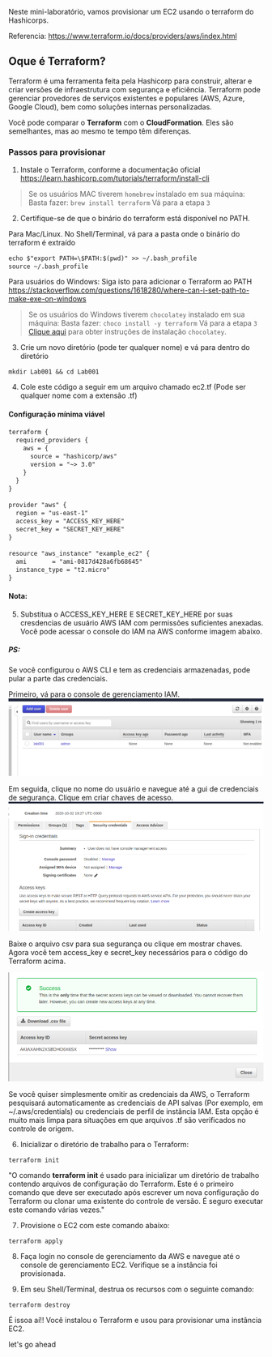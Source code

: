 Neste mini-laboratório, vamos provisionar um EC2 usando o terraform do Hashicorps.

Referencia:
https://www.terraform.io/docs/providers/aws/index.html

## Oque é Terraform? 

Terraform é uma ferramenta feita pela Hashicorp para construir, alterar e criar versões de infraestrutura com segurança e eficiência. Terraform pode gerenciar provedores de serviços existentes e populares (AWS, Azure, Google Cloud), bem como soluções internas personalizadas.

Você pode comparar o **Terraform** com o **CloudFormation**. Eles são semelhantes, mas ao mesmo te tempo têm diferenças.

### Passos para provisionar

1) Instale o Terraform, conforme a documentação oficial https://learn.hashicorp.com/tutorials/terraform/install-cli

> Se os usuários MAC tiverem `homebrew` instalado em sua máquina:
> Basta fazer: `brew install terraform`
> Vá para a etapa `3`

2) Certifique-se de que o binário do terraform está disponível no PATH. 

Para Mac/Linux. No Shell/Terminal, vá para a pasta onde o binário do terraform é extraído 
```console
echo $"export PATH=\$PATH:$(pwd)" >> ~/.bash_profile
source ~/.bash_profile
```

Para usuários do Windows: Siga isto para adicionar o Terraform ao PATH https://stackoverflow.com/questions/1618280/where-can-i-set-path-to-make-exe-on-windows

> Se os usuários do Windows tiverem `chocolatey` instalado em sua máquina:
> Basta fazer: `choco install -y terraform`
> Vá para a etapa `3`
> [Clique aqui](https://chocolatey.org/docs/installation) para obter instruções de instalação `chocolatey`.

3) Crie um novo diretório (pode ter qualquer nome) e vá para dentro do diretório
```console
mkdir Lab001 && cd Lab001
```

4) Cole este código a seguir em um arquivo chamado ec2.tf (Pode ser qualquer nome com a extensão .tf)

#### Configuração mínima viável

```HCL
terraform {
  required_providers {
    aws = {
      source = "hashicorp/aws"
      version = "~> 3.0"
    }
  }
}

provider "aws" {
  region = "us-east-1"
  access_key = "ACCESS_KEY_HERE"
  secret_key = "SECRET_KEY_HERE"
}

resource "aws_instance" "example_ec2" {
  ami		= "ami-0817d428a6fb68645"
  instance_type = "t2.micro"
}
```
#### Nota:

5) Substitua o ACCESS_KEY_HERE E SECRET_KEY_HERE por suas cresdencias de usuário AWS IAM com permissões suficientes anexadas. Você pode acessar o console do IAM na AWS conforme imagem abaixo.

##### PS:

Se você configurou o AWS CLI e tem as credenciais armazenadas, pode pular a parte das credenciais.

Primeiro, vá para o console de gerenciamento IAM. 
![iam](https://github.com/pmarcelojr/terraform-aws-labs/blob/master/image/iam-console.png)

Em seguida, clique no nome do usuário e navegue até a gui de credenciais de segurança. Clique em criar chaves de acesso.
![iam](https://github.com/pmarcelojr/terraform-aws-labs/blob/master/image/generate-access-keys.png)

Baixe o arquivo csv para sua segurança ou clique em mostrar chaves. Agora você tem access_key e secret_key necessários para o código do Terraform acima.

![iam](https://github.com/pmarcelojr/terraform-aws-labs/blob/master/image/iam-generated-keys.png)



Se você quiser simplesmente omitir as credenciais da AWS, o Terraform pesquisará automaticamente as credenciais de API salvas (Por exemplo, em ~/.aws/credentials) ou credenciais de perfil de instância IAM. Esta opção é muito mais limpa para situações em que arquivos .tf são verificados no controle de origem.

6) Inicializar o diretório de trabalho para o Terraform:
```console 
terraform init
```

"O comando **terraform init** é usado para inicializar um diretório de trabalho contendo arquivos de configuração do Terraform. Este é o primeiro comando que deve ser executado após escrever um nova configuração do Terraform ou clonar uma existente do controle de versão. É seguro executar este comando várias vezes."

7) Provisione o EC2 com este comando abaixo: 
```console
terraform apply
```

8) Faça login no console de gerenciamento da AWS e navegue até o console de gerenciamento EC2. Verifique se a instância foi provisionada.


9) Em seu Shell/Terminal, destrua os recursos com o seguinte comando:
```console
terraform destroy
```


É issoa aí!! Você instalou o Terraform e usou para provisionar uma instância EC2.

let's go ahead